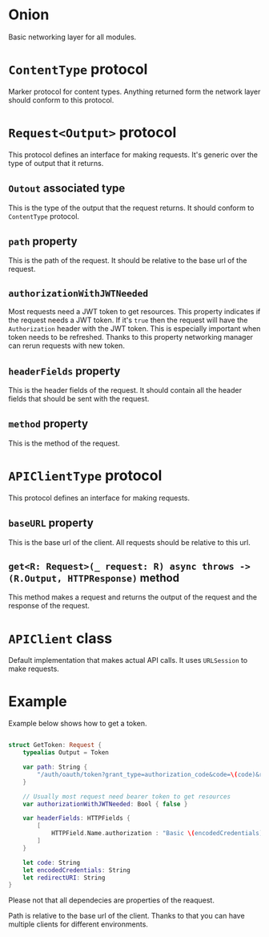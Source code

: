 # Onion

Basic networking layer for all modules.

# `ContentType` protocol

Marker protocol for content types. Anything returned form the network layer should conform to this protocol.

# `Request<Output>` protocol

This protocol defines an interface for making requests. It's generic over the type of output that it returns.

## `Outout` associated type

This is the type of the output that the request returns. It should conform to `ContentType` protocol.

## `path` property

This is the path of the request. It should be relative to the base url of the request.

## `authorizationWithJWTNeeded`

Most requests need a JWT token to get resources. This property indicates if the request needs a JWT token. If it's `true` then the request will have the `Authorization` header with the JWT token. This is especially important when token needs to be refreshed. Thanks to this property networking manager can rerun requests with new token.

## `headerFields` property

This is the header fields of the request. It should contain all the header fields that should be sent with the request.

## `method` property

This is the method of the request.

# `APIClientType` protocol

This protocol defines an interface for making requests.

## `baseURL` property

This is the base url of the client. All requests should be relative to this url.

## `get<R: Request>(_ request: R) async throws -> (R.Output, HTTPResponse)` method

This method makes a request and returns the output of the request and the response of the request.

# `APIClient` class

Default implementation that makes actual API calls. It uses `URLSession` to make requests.

# Example

Example below shows how to get a token.

```swift

struct GetToken: Request {
    typealias Output = Token

    var path: String {
        "/auth/oauth/token?grant_type=authorization_code&code=\(code)&redirect_uri=\(redirectURI)"
    }

    // Usually most request need bearer token to get resources
    var authorizationWithJWTNeeded: Bool { false }

    var headerFields: HTTPFields {
        [
            HTTPField.Name.authorization : "Basic \(encodedCredentials)"
        ]
    }

    let code: String
    let encodedCredentials: String
    let redirectURI: String
}

```

Please not that all dependecies are properties of the reaquest.

Path is relative to the base url of the client. Thanks to that you can have multiple clients for different environments.

